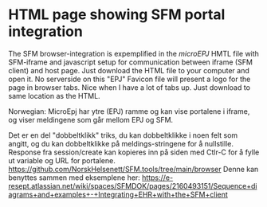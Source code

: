 # HTML page showing SFM portal integration
The SFM browser-integration is expemplified in the *microEPJ* HMTL file with SFM-iframe and javascript setup for communication between iframe (SFM client) and host page.
Just download the HTML file to your computer and open it. No serverside on this "EPJ"
Favicon file will present a logo for the page in browser tabs. Nice when I have a lot of tabs up. Just download to same location as the HTML.

Norwegian:
MicroEpj har ytre (EPJ) ramme og kan vise portalene i iframe, og viser meldingene som går mellom EPJ og SFM.

Det er en del "dobbeltklikk" triks, du kan dobbeltklikke i noen felt som angitt, og du kan dobbeltklikke på meldings-stringene for å nullstille.
Response fra session/create kan kopieres inn på siden med Ctlr-C for å fylle ut variable og URL for portalene.
https://github.com/NorskHelsenett/SFM.tools/tree/main/browser
Denne kan benyttes sammen med eksemplene her:  https://e-resept.atlassian.net/wiki/spaces/SFMDOK/pages/2160493151/Sequence+diagrams+and+examples+-+Integrating+EHR+with+the+SFM+client

